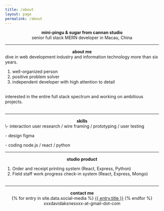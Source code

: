 ```yaml
---
title: /about
layout: page
permalink: /about
---
```


<center><strong>mini-pingu & sugar from cannan studio</strong></center>
<center>senior full stack MERN developer in Macau, China</center>
<hr />

<center><strong>about me</strong></center>
dive in web development industry and information technology more than six years.

1. well-organized person
2. positive problem solver
3. independent developer with high attention to detail <br /><br />

interested in the entire full stack spectrum and working on ambitious projects. <br /><br />

<hr />

<center><strong>skills</strong></center>
\- interaction
user research / wire framing / prototyping / user testing

\- design
figma

\- coding
node.js / react / python

<hr />

<center><strong>studio product</strong></center>

1. Order and receipt printing system (React, Express, Python)
2. Field staff work progress check-in system (React, Express, Mongo) <br /><br />

<hr />

<center><strong>contact me</strong></center>

<center><div>
{% for entry in site.data.social-media %}
<a href="{{ entry.href }}/{{ entry.id }}" title="{{ entry.id }}" target="_blank">{{ entry.title }}</a>
{% endfor %}<br />
xxxdavidaksnesxxx-at-gmail-dot-com
</div></center>
